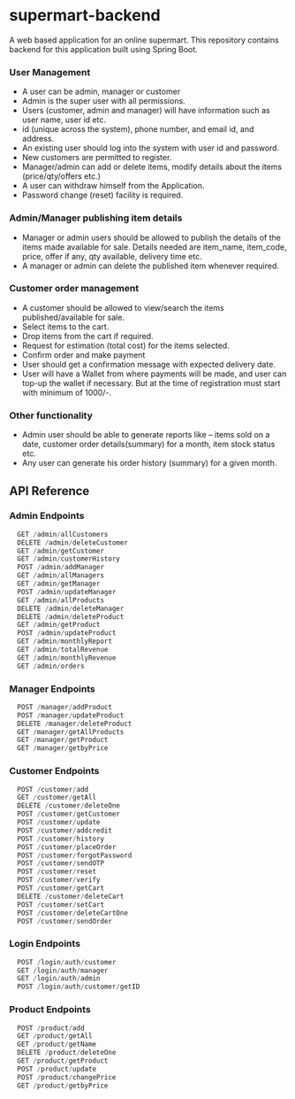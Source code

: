 
# supermart-backend

A web based application for an online supermart. This repository contains backend for this application built using Spring Boot.

### User Management
  - A user can be admin, manager or customer
  - Admin is the super user with all permissions.
  - Users (customer, admin and manager) will have information such as user name, user id etc.
  - id (unique across the system), phone number, and email id, and address.
  - An existing user should log into the system with user id and password.
  - New customers are permitted to register.
  - Manager/admin can add or delete items, modify details about the items (price/qty/offers etc.)
  - A user can withdraw himself from the Application.
  - Password change (reset) facility is required.
  
### Admin/Manager publishing item details
  - Manager or admin users should be allowed to publish the details of the items made available for sale. Details needed are item_name, item_code, price, offer if any, qty available, delivery time etc.
  - A manager or admin can delete the published item whenever required.
  
### Customer order management
  - A customer should be allowed to view/search the items published/available for sale.
  - Select items to the cart.
  - Drop items from the cart if required.
  - Request for estimation (total cost) for the items selected.
  - Confirm order and make payment
  - User should get a confirmation message with expected delivery date.
  - User will have a Wallet from where payments will be made, and user can top-up the wallet if necessary. But at the time of registration must start with minimum of 1000/-.
  
### Other functionality
  - Admin user should be able to generate reports like – items sold on a date, customer order details(summary) for a month, item stock status etc.
  - Any user can generate his order history (summary) for a given month.
  

## API Reference

### Admin Endpoints

```java
  GET /admin/allCustomers
  DELETE /admin/deleteCustomer
  GET /admin/getCustomer
  GET /admin/customerHistory
  POST /admin/addManager
  GET /admin/allManagers
  GET /admin/getManager
  POST /admin/updateManager
  GET /admin/allProducts
  DELETE /admin/deleteManager
  DELETE /admin/deleteProduct
  GET /admin/getProduct
  POST /admin/updateProduct
  GET /admin/monthlyReport
  GET /admin/totalRevenue
  GET /admin/monthlyRevenue
  GET /admin/orders
```

### Manager Endpoints

```java
  POST /manager/addProduct
  POST /manager/updateProduct
  DELETE /manager/deleteProduct
  GET /manager/getAllProducts
  GET /manager/getProduct
  GET /manager/getbyPrice
```

### Customer Endpoints

```java
  POST /customer/add
  GET /customer/getAll
  DELETE /customer/deleteOne
  POST /customer/getCustomer
  POST /customer/update
  POST /customer/addcredit
  POST /customer/history
  POST /customer/placeOrder
  POST /customer/forgotPassword
  POST /customer/sendOTP
  POST /customer/reset
  POST /customer/verify
  POST /customer/getCart
  DELETE /customer/deleteCart
  POST /customer/setCart
  POST /customer/deleteCartOne
  POST /customer/sendOrder
```


### Login Endpoints

```java
  POST /login/auth/customer
  GET /login/auth/manager
  GET /login/auth/admin
  POST /login/auth/customer/getID
```

### Product Endpoints

```java
  POST /product/add
  GET /product/getAll
  GET /product/getName
  DELETE /product/deleteOne
  GET /product/getProduct
  POST /product/update
  POST /product/changePrice
  GET /product/getbyPrice
```
